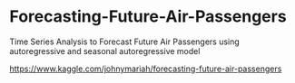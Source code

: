 # Forecasting-Future-Air-Passengers
Time Series Analysis to Forecast Future Air Passengers using autoregressive and seasonal autoregressive model

https://www.kaggle.com/johnymariah/forecasting-future-air-passengers
